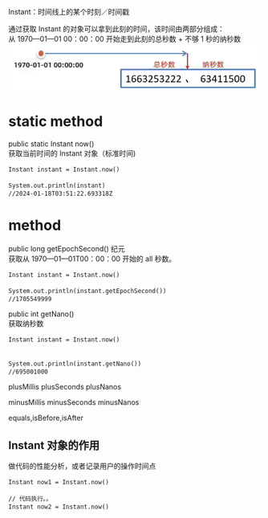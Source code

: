 Instant：时间线上的某个时刻／时间戳

通过获取 Instant 的对象可以拿到此刻的时间，该时间由两部分组成：  
 从 1970—01—01 00：00：00 开始走到此刻的总秒数 + 不够 1 秒的纳秒数  
![](https://raw.githubusercontent.com/tianran721/img/main/img/20240118114923.png)

# static method

public static Instant now()  
获取当前时间的 Instant 对象（标准时间)

```
Instant instant = Instant.now()
  
System.out.println(instant)
//2024-01-18T03:51:22.693318Z
```

# method

public long getEpochSecond() 纪元  
获取从 1970—01—01T00：00：00 开始的 all 秒数。

```
Instant instant = Instant.now()
  
System.out.println(instant.getEpochSecond())
//1705549999
```

public int getNano()  
获取纳秒数

```
Instant instant = Instant.now()
  
  
System.out.println(instant.getNano())
//695001000
```

plusMillis plusSeconds plusNanos

minusMillis minusSeconds minusNanos

equals,isBefore,isAfter

## Instant 对象的作用

做代码的性能分析，或者记录用户的操作时间点

```
Instant now1 = Instant.now()

// 代码执行。。
Instant now2 = Instant.now()

```
